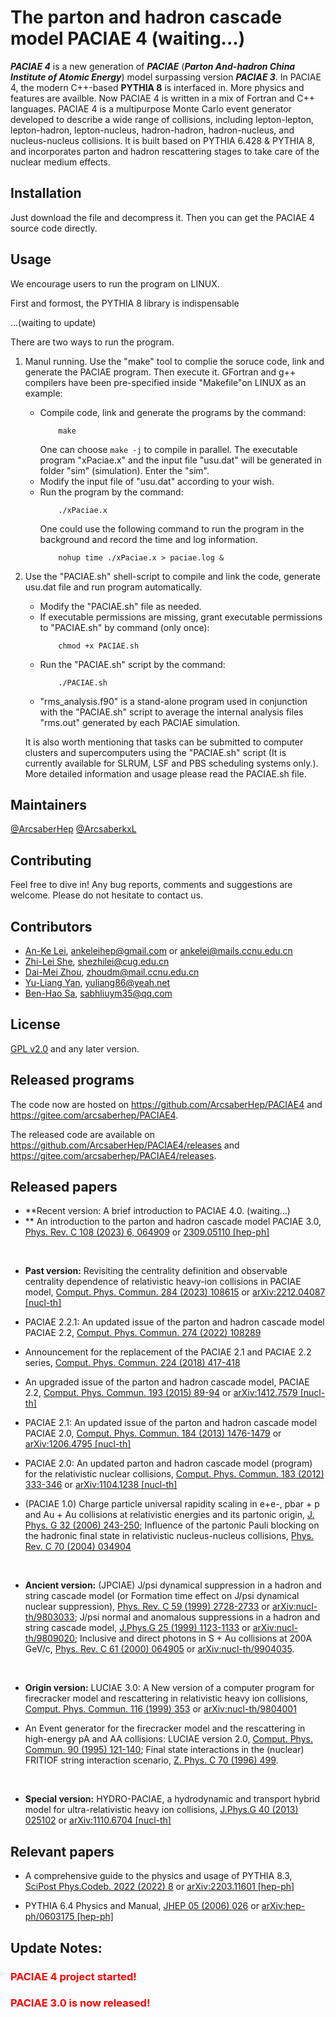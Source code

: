 <!-- This is a README file for usage of PACIAE.
     Written by Markdown language.
                 By Anke at UiO on 31/07/2024 
                                               
                    Last updated on 31/07/2024 
 -->

# The parton and hadron cascade model PACIAE 4 (waiting...)

 ***PACIAE 4*** is a new generation of ***PACIAE*** (***Parton And-hadron China Institute of Atomic Energy***) model surpassing version ***PACIAE 3***. In PACIAE 4, the modern C++-based **PYTHIA 8** is interfaced in. More physics and features are availble. Now PACIAE 4 is written in a mix of Fortran and C++ languages. PACIAE 4 is a multipurpose Monte Carlo event generator developed to describe a wide range of collisions, including lepton-lepton, lepton-hadron, lepton-nucleus, hadron-hadron, hadron-nucleus, and nucleus-nucleus collisions. It is built based on PYTHIA 6.428 & PYTHIA 8, and incorporates parton and hadron rescattering stages to take care of the nuclear medium effects. 

## Installation

Just download the file and decompress it. Then you can get the PACIAE 4 source code directly.

## Usage

We encourage users to run the program on LINUX.

First and formost, the PYTHIA 8 library is indispensable

...(waiting to update)

There are two ways to run the program.
 1. Manul running. Use the "make" tool to complie the soruce code, link and generate the PACIAE program. Then execute it. GFortran and g++ compilers have been pre-specified inside "Makefile"on LINUX as an example:
    - Compile code, link and generate the programs by the command:
        ```
            make
        ```
        One can choose `make -j` to compile in parallel. The executable program "xPaciae.x" and the input file "usu.dat" will be generated in folder "sim" (simulation). Enter the "sim".
    - Modify the input file of "usu.dat" according to your wish.
    - Run the program by the command:
        ```
            ./xPaciae.x
        ```
      One could use the following command to run the program in the background and record the time and log information.
        ```
            nohup time ./xPaciae.x > paciae.log &
        ```
 2. Use the "PACIAE.sh" shell-script to compile and link the code, generate usu.dat file and run program automatically.
    - Modify the "PACIAE.sh" file as needed.
    - If executable permissions are missing, grant executable permissions to "PACIAE.sh" by command (only once):
        ```
            chmod +x PACIAE.sh
        ```
    - Run the "PACIAE.sh" script by the command:
        ```
            ./PACIAE.sh
        ```
    -  "rms_analysis.f90" is a stand-alone program used in conjunction with the "PACIAE.sh" script to average the internal analysis files  "rms.out" generated by each PACIAE simulation.

    It is also worth mentioning that tasks can be submitted to computer clusters and supercomputers using the "PACIAE.sh" script (It is currently available for SLRUM, LSF and PBS scheduling systems only.). More detailed information and usage please read the PACIAE.sh file.

## Maintainers

[@ArcsaberHep](https://github.com/ArcsaberHep)
[@ArcsaberkxL](https://github.com/ArcsaberkxL)

## Contributing

Feel free to dive in! Any bug reports, comments and suggestions are welcome. Please do not hesitate to contact us.

## Contributors

 - [An-Ke Lei](https://inspirehep.net/authors/1965068), ankeleihep@gmail.com or ankelei@mails.ccnu.edu.cn <!-- Key Laboratory of Quark and Lepton Physics (MOE) and Institute of Particle Physics, Central China Normal University, Wuhan 430079, China. -->
 - [Zhi-Lei She](https://inspirehep.net/authors/1903611), shezhilei@cug.edu.cn <!-- School of Mathematical and Physical Sciences, Wuhan Textile University, Wuhan 430200, China --> 
 - [Dai-Mei Zhou](https://inspirehep.net/authors/1030208), zhoudm@mail.ccnu.edu.cn <!-- Key Laboratory of Quark and Lepton Physics (MOE) and Institute of Particle Physics, Central China Normal University, Wuhan 430079, China. -->
 - [Yu-Liang Yan](https://inspirehep.net/authors/1051028), yuliang86@yeah.net <!-- China Institute of Atomic Energy, P.O. Box 275 (10), Beijing, 102413,China. -->
 - [Ben-Hao Sa](https://inspirehep.net/authors/990834), sabhliuym35@qq.com <!-- China Institute of Atomic Energy, P.O. Box 275 (10), Beijing, 102413,China. -->

## License

[GPL v2.0](LICENSE) and any later version.

## Released programs

The code now are hosted on https://github.com/ArcsaberHep/PACIAE4 and https://gitee.com/arcsaberhep/PACIAE4.
<br/>

The released code are available on https://github.com/ArcsaberHep/PACIAE4/releases and https://gitee.com/arcsaberhep/PACIAE4/releases.

## Released papers

 - **Recent version: A brief introduction to PACIAE 4.0. (waiting...)
 - ** An introduction to the parton and hadron cascade model PACIAE 3.0, [Phys. Rev. C 108 (2023) 6, 064909](https://journals.aps.org/prc/abstract/10.1103/PhysRevC.108.064909) or [2309.05110 [hep-ph]](https://arxiv.org/abs/2309.05110)
<br/>

 - **Past version:** Revisiting the centrality definition and observable centrality dependence of relativistic heavy-ion collisions in PACIAE model, [Comput. Phys. Commun. 284 (2023) 108615](https://doi.org/10.1016/j.cpc.2022.108615) or [arXiv:2212.04087 [nucl-th]](https://doi.org/10.48550/arXiv.2212.04087)

 - PACIAE 2.2.1: An updated issue of the parton and hadron cascade model PACIAE 2.2, [Comput. Phys. Commun. 274 (2022) 108289](https://doi.org/10.1016/j.cpc.2022.108289) <!-- or [arXiv: [nucl-th]](https://doi.org/) -->

 - Announcement for the replacement of the PACIAE 2.1 and PACIAE 2.2 series, [Comput. Phys. Commun. 224 (2018) 417-418](https://doi.org/10.1016/j.cpc.2017.10.006) <!-- or [arXiv: [nucl-th]](https://doi.org/) -->

 - An upgraded issue of the parton and hadron cascade model, PACIAE 2.2, [Comput. Phys. Commun. 193 (2015) 89-94](https://doi.org/10.1016/j.cpc.2015.01.022) or [arXiv:1412.7579 [nucl-th]](https://doi.org/10.48550/arXiv.1412.7579)

 - PACIAE 2.1: An updated issue of the parton and hadron cascade model PACIAE 2.0, [Comput. Phys. Commun. 184 (2013) 1476-1479](https://doi.org/10.1016/j.cpc.2012.12.026) or [arXiv:1206.4795 [nucl-th]](https://doi.org/10.48550/arXiv.1206.4795)

 - PACIAE 2.0: An updated parton and hadron cascade model (program) for the relativistic nuclear collisions, [Comput. Phys. Commun. 183 (2012) 333-346](https://doi.org/10.1016/j.cpc.2011.08.021) or [arXiv:1104.1238 [nucl-th]](https://doi.org/10.48550/arXiv.1104.1238)

 - (PACIAE 1.0) Charge particle universal rapidity scaling in e+e-, pbar + p and Au + Au collisions at relativistic energies and its partonic origin, [J. Phys. G 32 (2006) 243-250](https://doi.org/10.1088/0954-3899/32/3/001); Influence of the partonic Pauli blocking on the hadronic final state in relativistic nucleus-nucleus collisions, [Phys. Rev. C 70 (2004) 034904](https://doi.org/10.1103/PhysRevC.70.034904)
<br/>

 - **Ancient version:** (JPCIAE) J/psi dynamical suppression in a hadron and string cascade model (or Formation time effect on J/psi dynamical nuclear suppression), [Phys. Rev. C 59 (1999) 2728-2733](https://doi.org/10.1103/PhysRevC.59.2728) or [arXiv:nucl-th/9803033](https://arxiv.org/abs/nucl-th/9803033); J/psi normal and anomalous suppressions in a hadron and string cascade model, [J.Phys.G 25 (1999) 1123-1133](https://doi.org/10.1088/0954-3899/25/6/302) or [arXiv:nucl-th/9809020](https://arxiv.org/abs/nucl-th/9809020); Inclusive and direct photons in S + Au collisions at 200A GeV/c, [Phys. Rev. C 61 (2000) 064905](https://doi.org/10.1103/PhysRevC.61.064905) or [arXiv:nucl-th/9904035](https://arxiv.org/abs/nucl-th/9904035).
<br/>

 - **Origin version:** LUCIAE 3.0: A New version of a computer program for firecracker model and rescattering in relativistic heavy ion collisions, [Comput. Phys. Commun. 116 (1999) 353](https://doi.org/10.1016/S0010-4655(98)00138-6) or [arXiv:nucl-th/9804001](https://doi.org/10.48550/arXiv.nucl-th/9804001)

 - An Event generator for the firecracker model and the rescattering in high-energy pA and AA collisions: LUCIAE version 2.0, [Comput. Phys. Commun. 90 (1995) 121-140](https://doi.org/10.1016/0010-4655(95)00066-O); Final state interactions in the (nuclear) FRITIOF string interaction scenario, [Z. Phys. C 70 (1996) 499](https://doi.org/10.1007/s002880050127).
<br/>

 - **Special version:** HYDRO-PACIAE, a hydrodynamic and transport hybrid model for ultra-relativistic heavy ion collisions, [J.Phys.G 40 (2013) 025102](https://doi.org/10.1088/0954-3899/40/2/025102) or [arXiv:1110.6704 [nucl-th]](https://doi.org/10.48550/arXiv.1110.6704)

## Relevant papers

 - A comprehensive guide to the physics and usage of PYTHIA 8.3, [SciPost Phys.Codeb. 2022 (2022) 8](https://scipost.org/10.21468/SciPostPhysCodeb.8) or [arXiv:2203.11601 [hep-ph]](https://arxiv.org/abs/2203.11601)

 - PYTHIA 6.4 Physics and Manual, [JHEP 05 (2006) 026](https://doi.org/10.1088/1126-6708/2006/05/026) or [arXiv:hep-ph/0603175 [hep-ph]](https://doi.org/10.48550/arXiv.hep-ph/0603175)

## Update Notes:

<!----------------------------------------------------------------------------->
### <font color=red> PACIAE 4 project started! </font>

<!----------------------------------------------------------------------------->
### <font color=red> PACIAE 3.0 is now released! </font>
